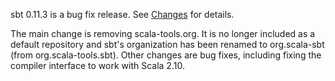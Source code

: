 sbt 0.11.3 is a bug fix release.  See [Changes](https://github.com/harrah/xsbt/wiki/Changes) for details.

The main change is removing scala-tools.org.  It is no longer included as a default repository and sbt's organization has been renamed to org.scala-sbt (from org.scala-tools.sbt).  Other changes are bug fixes, including fixing the compiler interface to work with Scala 2.10.
